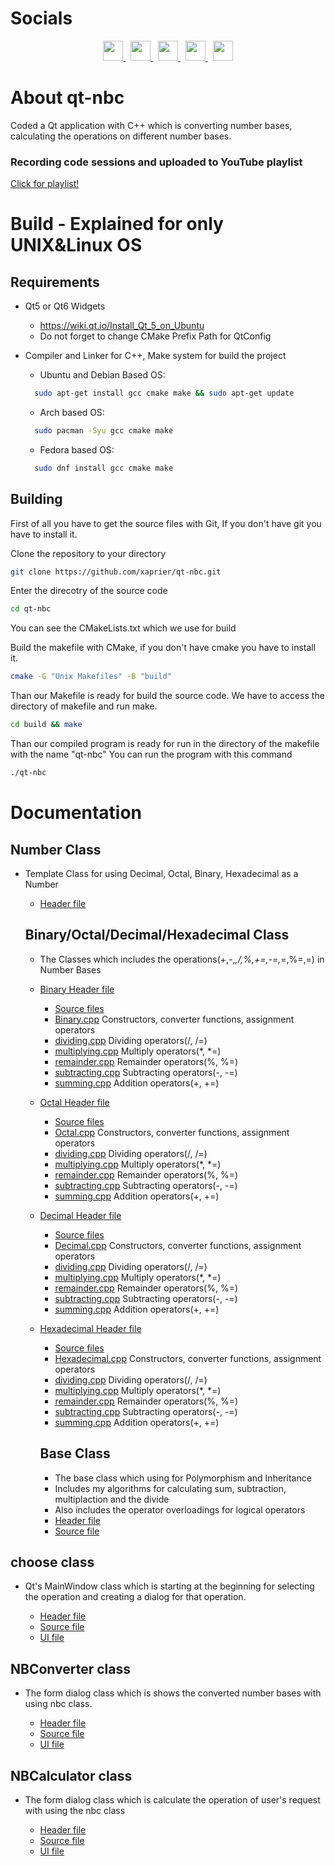 # Socials

<p align="center">
  <a href="https://discord.com/users/xaprier#6129" target="_blank" rel="noreferrer">
    <img src="https://raw.githubusercontent.com/danielcranney/readme-generator/main/public/icons/socials/discord.svg" width="32" height="32" />
  </a>&nbsp
  <a href="https://www.github.com/xaprier" target="_blank" rel="noreferrer">
    <img src="https://raw.githubusercontent.com/danielcranney/readme-generator/main/public/icons/socials/github.svg" width="32" height="32" />
  </a>&nbsp
  <a href="http://www.instagram.com/xaprier.dev" target="_blank" rel="noreferrer">
    <img src="https://raw.githubusercontent.com/danielcranney/readme-generator/main/public/icons/socials/instagram.svg" width="32" height="32" />
  </a>&nbsp
  <a href="https://www.linkedin.com/in/xaprier/" target="_blank" rel="noreferrer">
    <img src="https://raw.githubusercontent.com/danielcranney/readme-generator/main/public/icons/socials/linkedin.svg" width="32" height="32" />
  </a>&nbsp
  <a href="https://twitter.com/xaprier_dev" target="_blank" rel="noreferrer">
    <img src="https://raw.githubusercontent.com/danielcranney/readme-generator/main/public/icons/socials/twitter.svg" width="32" height="32" />
  </a>
</p>

# About qt-nbc

Coded a Qt application with C++ which is converting number bases, calculating the operations on different number bases.

### Recording code sessions and uploaded to YouTube playlist

<a href="https://www.youtube.com/playlist?list=PLUWaeJl-QWIKn5Faxk4OtXYQWpuSaOQGr" target="_blank">Click for playlist!</a>

# Build - Explained for only UNIX&Linux OS

## Requirements

- Qt5 or Qt6 Widgets
  - https://wiki.qt.io/Install_Qt_5_on_Ubuntu
  - Do not forget to change CMake Prefix Path for QtConfig
- Compiler and Linker for C++, Make system for build the project

  - Ubuntu and Debian Based OS:

  ```sh
    sudo apt-get install gcc cmake make && sudo apt-get update
  ```

  - Arch based OS:

  ```sh
    sudo pacman -Syu gcc cmake make
  ```

  - Fedora based OS:

  ```sh
    sudo dnf install gcc cmake make
  ```

## Building

First of all you have to get the source files with Git, If you don't have git you have to install it.

Clone the repository to your directory

```sh
git clone https://github.com/xaprier/qt-nbc.git
```

Enter the direcotry of the source code

```sh
cd qt-nbc
```

You can see the CMakeLists.txt which we use for build

Build the makefile with CMake, if you don't have cmake you have to install it.

```sh
cmake -G "Unix Makefiles" -B "build"
```

Than our Makefile is ready for build the source code. We have to access the directory of makefile and run make.

```sh
cd build && make
```

Than our compiled program is ready for run in the directory of the makefile with the name "qt-nbc"
You can run the program with this command

```sh
./qt-nbc
```

# Documentation

## Number Class

- Template Class for using Decimal, Octal, Binary, Hexadecimal as a Number
  - [Header file](https://github.com/xaprier/qt-nbc/blob/main/lib/Number.h)

  ## Binary/Octal/Decimal/Hexadecimal Class

  - The Classes which includes the operations(+,-,_,/,%,+=,-=,_=,%=,=) in Number Bases
  - [Binary Header file](https://github.com/xaprier/qt-nbc/blob/main/lib/Binary.h)
    - [Source files](https://github.com/xaprier/qt-nbc/blob/main/lib/Binary)
    - [Binary.cpp](https://github.com/xaprier/qt-nbc/blob/main/lib/Binary/Binary.cpp) Constructors, converter functions, assignment operators
    - [dividing.cpp](https://github.com/xaprier/qt-nbc/blob/main/lib/Binary/dividing.cpp) Dividing operators(/, /=)
    - [multiplying.cpp](https://github.com/xaprier/qt-nbc/blob/main/lib/Binary/multiplying.cpp) Multiply operators(*, *=)
    - [remainder.cpp](https://github.com/xaprier/qt-nbc/blob/main/lib/Binary/remainder.cpp) Remainder operators(%, %=)
    - [subtracting.cpp](https://github.com/xaprier/qt-nbc/blob/main/lib/Binary/subtracting.cpp) Subtracting operators(-, -=)
    - [summing.cpp](https://github.com/xaprier/qt-nbc/blob/main/lib/Binary/summing.cpp) Addition operators(+, +=)
  - [Octal Header file](https://github.com/xaprier/qt-nbc/blob/main/lib/Octal.h)
    - [Source files](https://github.com/xaprier/qt-nbc/blob/main/lib/Octal)
    - [Octal.cpp](https://github.com/xaprier/qt-nbc/blob/main/lib/Octal/Octal.cpp) Constructors, converter functions, assignment operators
    - [dividing.cpp](https://github.com/xaprier/qt-nbc/blob/main/lib/Octal/dividing.cpp) Dividing operators(/, /=)
    - [multiplying.cpp](https://github.com/xaprier/qt-nbc/blob/main/lib/Octal/multiplying.cpp) Multiply operators(*, *=)
    - [remainder.cpp](https://github.com/xaprier/qt-nbc/blob/main/lib/Octal/remainder.cpp) Remainder operators(%, %=)
    - [subtracting.cpp](https://github.com/xaprier/qt-nbc/blob/main/lib/Octal/subtracting.cpp) Subtracting operators(-, -=)
    - [summing.cpp](https://github.com/xaprier/qt-nbc/blob/main/lib/Octal/summing.cpp) Addition operators(+, +=)
  - [Decimal Header file](https://github.com/xaprier/qt-nbc/blob/main/lib/Decimal.h)
    - [Source files](https://github.com/xaprier/qt-nbc/blob/main/lib/Decimal)
    - [Decimal.cpp](https://github.com/xaprier/qt-nbc/blob/main/lib/Decimal/Decimal.cpp) Constructors, converter functions, assignment operators
    - [dividing.cpp](https://github.com/xaprier/qt-nbc/blob/main/lib/Decimal/dividing.cpp) Dividing operators(/, /=)
    - [multiplying.cpp](https://github.com/xaprier/qt-nbc/blob/main/lib/Decimal/multiplying.cpp) Multiply operators(*, *=)
    - [remainder.cpp](https://github.com/xaprier/qt-nbc/blob/main/lib/Decimal/remainder.cpp) Remainder operators(%, %=)
    - [subtracting.cpp](https://github.com/xaprier/qt-nbc/blob/main/lib/Decimal/subtracting.cpp) Subtracting operators(-, -=)
    - [summing.cpp](https://github.com/xaprier/qt-nbc/blob/main/lib/Decimal/summing.cpp) Addition operators(+, +=)
  - [Hexadecimal Header file](Hexadecimal.h)
    - [Source files](https://github.com/xaprier/qt-nbc/blob/main/lib/Hexadecimal)
    - [Hexadecimal.cpp](https://github.com/xaprier/qt-nbc/blob/main/lib/Hexadecimal/Hexadecimal.cpp) Constructors, converter functions, assignment operators
    - [dividing.cpp](https://github.com/xaprier/qt-nbc/blob/main/lib/Hexadecimal/dividing.cpp) Dividing operators(/, /=)
    - [multiplying.cpp](https://github.com/xaprier/qt-nbc/blob/main/lib/Hexadecimal/multiplying.cpp) Multiply operators(*, *=)
    - [remainder.cpp](https://github.com/xaprier/qt-nbc/blob/main/lib/Hexadecimal/remainder.cpp) Remainder operators(%, %=)
    - [subtracting.cpp](https://github.com/xaprier/qt-nbc/blob/main/lib/Hexadecimal/subtracting.cpp) Subtracting operators(-, -=)
    - [summing.cpp](https://github.com/xaprier/qt-nbc/blob/main/lib/Hexadecimal/summing.cpp) Addition operators(+, +=)
    ## Base Class

    - The base class which using for Polymorphism and Inheritance
    - Includes my algorithms for calculating sum, subtraction, multiplaction and the divide
    - Also includes the operator overloadings for logical operators
    - [Header file](https://github.com/xaprier/qt-nbc/blob/main/lib/Number/BaseClass.h)
    - [Source file](https://github.com/xaprier/qt-nbc/blob/main/lib/Number/Base/BaseClass.cpp)

## choose class

- Qt's MainWindow class which is starting at the beginning for selecting the operation and creating a dialog for that operation.

  - [Header file](https://github.com/xaprier/qt-nbc/blob/main/src/header-files/choose.h)
  - [Source file](https://github.com/xaprier/qt-nbc/blob/main/src/cpp-files/choose.cpp)
  - [UI file](https://github.com/xaprier/qt-nbc/blob/main/src/design-files/choose.ui)

## NBConverter class

- The form dialog class which is shows the converted number bases with using nbc class.

  - [Header file](https://github.com/xaprier/qt-nbc/blob/main/src/header-files/nbconverter.h)
  - [Source file](https://github.com/xaprier/qt-nbc/blob/main/src/cpp-files/nbconverter.cpp)
  - [UI file](https://github.com/xaprier/qt-nbc/blob/main/src/design-files/nbconverter.ui)

## NBCalculator class

- The form dialog class which is calculate the operation of user's request with using the nbc class

  - [Header file](https://github.com/xaprier/qt-nbc/blob/main/src/header-files/nbcalculator.h)
  - [Source file](https://github.com/xaprier/qt-nbc/blob/main/src/cpp-files/nbconverter.cpp)
  - [UI file](https://github.com/xaprier/qt-nbc/blob/main/src/design-files/nbcalculator.ui)
 
